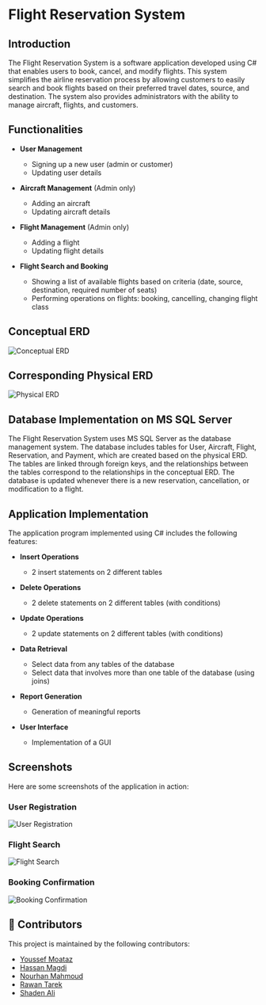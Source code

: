 # Flight Reservation System

## Introduction

The Flight Reservation System is a software application developed using C# that enables users to book, cancel, and modify flights. This system simplifies the airline reservation process by allowing customers to easily search and book flights based on their preferred travel dates, source, and destination. The system also provides administrators with the ability to manage aircraft, flights, and customers.

## Functionalities

- **User Management**
  - Signing up a new user (admin or customer)
  - Updating user details

- **Aircraft Management** (Admin only)
  - Adding an aircraft
  - Updating aircraft details

- **Flight Management** (Admin only)
  - Adding a flight
  - Updating flight details

- **Flight Search and Booking**
  - Showing a list of available flights based on criteria (date, source, destination, required number of seats)
  - Performing operations on flights: booking, cancelling, changing flight class

## Conceptual ERD

![Conceptual ERD](path/to/conceptual_erd_image.png)

## Corresponding Physical ERD

![Physical ERD](path/to/physical_erd_image.png)

## Database Implementation on MS SQL Server

The Flight Reservation System uses MS SQL Server as the database management system. The database includes tables for User, Aircraft, Flight, Reservation, and Payment, which are created based on the physical ERD. The tables are linked through foreign keys, and the relationships between the tables correspond to the relationships in the conceptual ERD. The database is updated whenever there is a new reservation, cancellation, or modification to a flight.

## Application Implementation

The application program implemented using C# includes the following features:

- **Insert Operations**
  - 2 insert statements on 2 different tables

- **Delete Operations**
  - 2 delete statements on 2 different tables (with conditions)

- **Update Operations**
  - 2 update statements on 2 different tables (with conditions)

- **Data Retrieval**
  - Select data from any tables of the database
  - Select data that involves more than one table of the database (using joins)

- **Report Generation**
  - Generation of meaningful reports

- **User Interface**
  - Implementation of a GUI

## Screenshots

Here are some screenshots of the application in action:

### User Registration

![User Registration](path/to/user_registration_screenshot.png)

### Flight Search

![Flight Search](path/to/flight_search_screenshot.png)

### Booking Confirmation

![Booking Confirmation](path/to/booking_confirmation_screenshot.png)

## 🤝 Contributors

This project is maintained by the following contributors:

- [Youssef Moataz](https://github.com/YoussefMoataz)
- [Hassan Magdi](https://github.com/hassan1876)
- [Nourhan Mahmoud](https://github.com/NourhanMahmoudd)
- [Rawan Tarek](https://github.com/rawwaanntarekk)
- [Shaden Ali](https://github.com/ShadenAli95)
